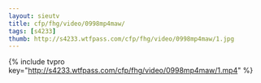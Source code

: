 ```yaml
--- 
layout: sieutv
title: cfp/fhg/video/0998mp4maw/
tags: [s4233]
thumb: http://s4233.wtfpass.com/cfp/fhg/video/0998mp4maw/1.jpg
---
```

{% include tvpro key="http://s4233.wtfpass.com/cfp/fhg/video/0998mp4maw/1.mp4" %} 
